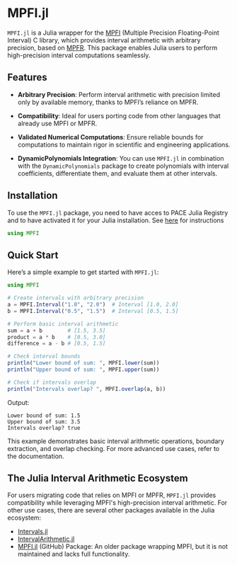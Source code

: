 # MPFI.jl

`MPFI.jl` is a Julia wrapper for the [MPFI](https://perso.ens-lyon.fr/nathalie.revol/software.html) (Multiple Precision Floating-Point Interval) C library, which provides interval arithmetic with arbitrary precision, based on [MPFR](https://www.mpfr.org/). This package enables Julia users to perform high-precision interval computations seamlessly.

## Features

- **Arbitrary Precision**: Perform interval arithmetic with precision limited only by available memory, thanks to MPFI’s reliance on MPFR.  
- **Compatibility**: Ideal for users porting code from other languages that already use MPFI or MPFR.  

- **Validated Numerical Computations**: Ensure reliable bounds for computations to maintain rigor in scientific and engineering applications.  
- **DynamicPolynomials Integration**: You can use `MPFI.jl` in combination with the `DynamicPolynomials` package to create polynomials with interval coefficients, differentiate them, and evaluate them at other intervals.

## Installation
   
To use the `MPFI.jl` package, you need to have acces to PACE Julia Registry and to have activated it for your Julia installation.
See [here](https://pace.gitlabpages.inria.fr/software/) for instructions
  


```julia
using MPFI
```

## Quick Start

Here’s a simple example to get started with `MPFI.jl`:

```julia
using MPFI

# Create intervals with arbitrary precision
a = MPFI.Interval("1.0", "2.0")  # Interval [1.0, 2.0]
b = MPFI.Interval("0.5", "1.5")  # Interval [0.5, 1.5]

# Perform basic interval arithmetic
sum = a + b        # [1.5, 3.5]
product = a * b    # [0.5, 3.0]
difference = a - b # [0.5, 1.5]

# Check interval bounds
println("Lower bound of sum: ", MPFI.lower(sum))
println("Upper bound of sum: ", MPFI.upper(sum))

# Check if intervals overlap
println("Intervals overlap? ", MPFI.overlap(a, b))
````

Output:
```
Lower bound of sum: 1.5
Upper bound of sum: 3.5
Intervals overlap? true
````
This example demonstrates basic interval arithmetic operations, boundary extraction, and overlap checking. For more advanced use cases, refer to the documentation.

## The Julia Interval Arithmetic Ecosystem

For users migrating code that relies on MPFI or MPFR, `MPFI.jl` provides compatibility while leveraging MPFI's high-precision interval arithmetic. For other use cases, there are several other packages available in the Julia ecosystem:

- [Intervals.jl](https://invenia.github.io/Intervals.jl/stable/)
- [IntervalArithmetic.jl](https://juliaintervals.github.io/IntervalArithmetic.jl/stable/)
- [MPFI.jl](https://github.com/JuliaIntervals/MPFI.jl) (GitHub) Package: An older package wrapping MPFI, but it is not maintained and lacks full functionality.



